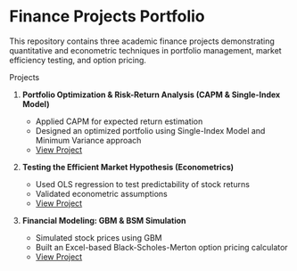 # Finance Projects Portfolio

This repository contains three academic finance projects demonstrating quantitative and econometric techniques in portfolio management, market efficiency testing, and option pricing.

Projects

1. **Portfolio Optimization & Risk-Return Analysis (CAPM & Single-Index Model)**
   - Applied CAPM for expected return estimation
   - Designed an optimized portfolio using Single-Index Model and Minimum Variance approach
   - [View Project](./portfolio-optimization-capm-sim)

2. **Testing the Efficient Market Hypothesis (Econometrics)**
   - Used OLS regression to test predictability of stock returns
   - Validated econometric assumptions
   - [View Project](./emh-econometrics-analysis)

3. **Financial Modeling: GBM & BSM Simulation**
   - Simulated stock prices using GBM
   - Built an Excel-based Black-Scholes-Merton option pricing calculator
   - [View Project](./gbm-bsm-simulation)

